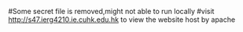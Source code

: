 #Some secret file is removed,might not able to run locally
#visit http://s47.ierg4210.ie.cuhk.edu.hk to view the website host by apache
